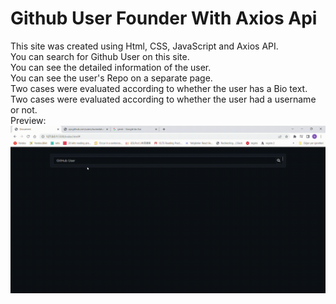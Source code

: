 # Github User Founder With Axios Api

This site was created using Html, CSS, JavaScript and Axios API. <br/>
You can search for Github User on this site.<br/>
You can see the detailed information of the user.<br/>
You can see the user's Repo on a separate page.<br/>
Two cases were evaluated according to whether the user has a Bio text.<br/>
Two cases were evaluated according to whether the user had a username or not.<br/>
Preview: <br/>
![]()<img src="github_bulucu.gif">
